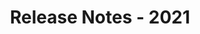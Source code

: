 ---
id: release-notes-2021
url: conversion/java/release-notes-2021
title: Release Notes - 2021
weight: 94
description: ""
keywords: 
productName: GroupDocs.Conversion for Java
hideChildren: False
---